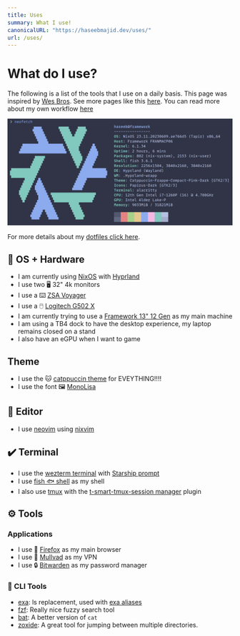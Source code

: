 ```yaml
---
title: Uses
summary: What I use!
canonicalURL: "https://haseebmajid.dev/uses/"
url: /uses/
---
```


# What do I use?

The following is a list of the tools that I use on a daily basis. This page
was inspired by [Wes Bros](https://wesbos.com/uses). See more pages like this [here](https://uses.tech).
You can read more about my own workflow [here](/series/setup-your-development-workflow/)

![Neofetch](images/neofetch.png)

For more details about my [dotfiles click here](https://gitlab.com/hmajid2301/dotfiles). 

## 🐧 OS + Hardware

- I am currently using [NixOS](https://nixos.org/) with [Hyprland](https://hyprland.org/)
- I use two 🖥️ 32" 4k monitors
- I use a ⌨️ [ZSA Voyager](https://www.zsa.io/voyager) 
- I use a 🖱️ [Logitech G502 X](https://www.logitechg.com/en-gb/products/gaming-mice/g502-x-wireless-lightforce.910-006190.html)
- I am currently trying to use a [Framework 13" 12 Gen](https://frame.work/gb/en) as my main machine
 - I am using a TB4 dock to have the desktop experience, my laptop remains closed on a stand
 - I also have an eGPU when I want to game

## Theme

- I use the 🐱 [catppuccin theme](https://github.com/catppuccin) for EVEYTHING!!!!
- I use the font 🖼️ [MonoLisa](https://monolisa.dev/)

## 📑 Editor

- I use [neovim](https://github.com/hmajid2301/dotfiles/home-manager/editors/neovim) using [nixvim](https://github.com/nix-community/nixvim)

## ✔️ Terminal

- I use the [wezterm terminal](https://wezfurlong.org/wezterm/index.html) with [Starship prompt](https://starship.rs/)
- I use [fish 🐟 shell](https://fishshell.com/) as my shell
- I also use [tmux](https://gitlab.com/hmajid2303/dotfiles/-/blob/main/tmux/.tmux.conf) with the [t-smart-tmux-session manager](https://github.com/joshmedeski/t-smart-tmux-session-manager) plugin

## ⚙️ Tools

### Applications

- I use 🦊 [Firefox](https://www.mozilla.org/en-US/exp/firefox/new/) as my main browser
- I use 🦆 [Mullvad](https://mullvad.net/) as my VPN
- I use 🔒 [Bitwarden](https://bitwarden.com/) as my password manager

### 🧰 CLI Tools

- [exa](https://github.com/ogham/exa): ls replacement, used with [exa aliases](https://github.com/gazorby/fish-exa)
- [fzf](https://github.com/junegunn/fzf): Really nice fuzzy search tool
- [bat](https://github.com/sharkdp/bat): A better version of `cat`
- [zoxide](https://github.com/ajeetdsouza/zoxide): A great tool for jumping between multiple directories.

